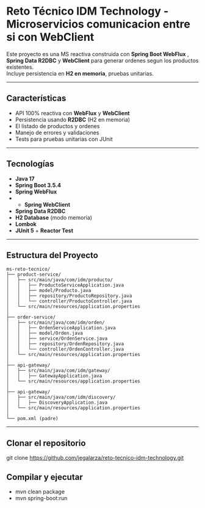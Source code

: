 # Reto Técnico IDM Technology - Microservicios comunicacion entre si con WebClient

Este proyecto es una MS reactiva construida con **Spring Boot WebFlux** , **Spring Data R2DBC** y **WebClient** para generar ordenes segun los productos existentes.  
Incluye persistencia en **H2 en memoria**, pruebas unitarias.

---

## Características
- API 100% reactiva con **WebFlux** y **WebClient**
- Persistencia usando **R2DBC** (H2 en memoria)
- El listado de productos y ordenes
- Manejo de errores y validaciones
- Tests para pruebas unitarias con JUnit

---

## Tecnologías
- **Java 17**
- **Spring Boot 3.5.4**
- **Spring WebFlux**
- - **Spring WebClient**
- **Spring Data R2DBC**
- **H2 Database** (modo memoria)
- **Lombok**
- **JUnit 5** + **Reactor Test**

---

## Estructura del Proyecto
```
ms-reto-tecnico/
├── product-service/
│   ├── src/main/java/com/idm/producto/
│   │   ├── ProductoServiceApplication.java
│   │   ├── model/Producto.java
│   │   ├── repository/ProductoRepository.java
│   │   └── controller/ProductoController.java
│   └── src/main/resources/application.properties
│
├── order-service/
│   ├── src/main/java/com/idm/orden/
│   │   ├── OrdenServiceApplication.java
│   │   ├── model/Orden.java
│   │   ├── service/OrdenService.java
│   │   ├── repository/OrdenRepository.java
│   │   └── controller/OrdenController.java
│   └── src/main/resources/application.properties
│
├── api-gateway/
│   ├── src/main/java/com/idm/gateway/
│   │   ├── GatewayApplication.java
│   └── src/main/resources/application.properties
│
├── api-gateway/
│   ├── src/main/java/com/idm/discovery/
│   │   ├── DiscoveryApplication.java
│   └── src/main/resources/application.properties
│
└── pom.xml (padre)

```

---

## Clonar el repositorio
git clone https://github.com/jegalarza/reto-tecnico-idm-technology.git

## Compilar y ejecutar
- mvn clean package
- mvn spring-boot:run


